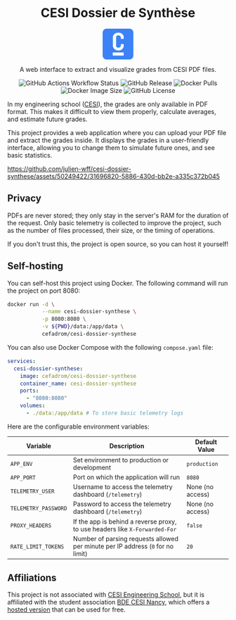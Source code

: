 <p align="center">
  <h1 align="center">CESI Dossier de Synthèse</h1>
  <p align="center">
    <img align="center" width="70" src="https://github.com/julien-wff/cesi-dossier-synthese/blob/main/web/static/favicons/favicon-96x96.png?raw=true" alt="Dossier de synthèse logo"/>
  </p>
  <p align="center">
    A web interface to extract and visualize grades from CESI PDF files.
  </p>
  <p align="center">
    <img alt="GitHub Actions Workflow Status" src="https://img.shields.io/github/actions/workflow/status/julien-wff/cesi-dossier-synthese/test-commits.yaml">
    <img alt="GitHub Release" src="https://img.shields.io/github/v/release/julien-wff/cesi-dossier-synthese">
    <img alt="Docker Pulls" src="https://img.shields.io/docker/pulls/cefadrom/cesi-dossier-synthese">
    <img alt="Docker Image Size" src="https://img.shields.io/docker/image-size/cefadrom/cesi-dossier-synthese">
    <img alt="GitHub License" src="https://img.shields.io/github/license/julien-wff/cesi-dossier-synthese">
  </p>
</p>

In my engineering school ([CESI](https://www.cesi.fr)), the grades are only available in PDF format.
This makes it difficult to view them properly, calculate averages, and estimate future grades.

This project provides a web application where you can upload your PDF file and extract the grades inside.
It displays the grades in a user-friendly interface, allowing you to change them to simulate future ones, and see basic
statistics.

https://github.com/julien-wff/cesi-dossier-synthese/assets/50249422/31696820-5886-430d-bb2e-a335c372b045

## Privacy

PDFs are never stored; they only stay in the server's RAM for the duration of the request.
Only basic telemetry is collected to improve the project, such as the number of files processed, their size, or the
timing of operations.

If you don't trust this, the project is open source, so you can host it yourself!

## Self-hosting

You can self-host this project using Docker. The following command will run the project on port 8080:

```bash
docker run -d \
           --name cesi-dossier-synthese \
           -p 8080:8080 \
           -v ${PWD}/data:/app/data \
           cefadrom/cesi-dossier-synthese
```

You can also use Docker Compose with the following `compose.yaml` file:

```yaml
services:
  cesi-dossier-synthese:
    image: cefadrom/cesi-dossier-synthese
    container_name: cesi-dossier-synthese
    ports:
      - "8080:8080"
    volumes:
      - ./data:/app/data # To store basic telemetry logs
```

Here are the configurable environment variables:

| Variable             | Description                                                                     | Default Value    |
|----------------------|---------------------------------------------------------------------------------|------------------|
| `APP_ENV`            | Set environment to production or development                                    | `production`     |
| `APP_PORT`           | Port on which the application will run                                          | `8080`           |
| `TELEMETRY_USER`     | Username to access the telemetry dashboard (`/telemetry`)                       | None (no access) |
| `TELEMETRY_PASSWORD` | Password to access the telemetry dashboard (`/telemetry`)                       | None (no access) |
| `PROXY_HEADERS`      | If the app is behind a reverse proxy, to use headers like `X-Forwarded-For`     | `false`          |
| `RATE_LIMIT_TOKENS`  | Number of parsing requests allowed per minute per IP address (`0` for no limit) | `20`             |

## Affiliations

This project is not associated with [CESI Engineering School](https://www.cesi.fr), but it is affiliated with the
student association [BDE CESI Nancy](https://bdecesinancy.fr), which offers a
[hosted version](https://dossier.bdecesinancy.fr) that can be used for free.
